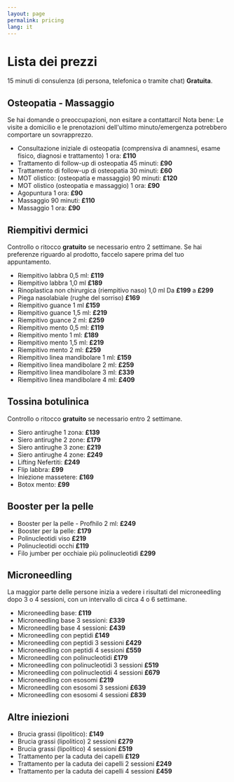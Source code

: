 ```yaml
---
layout: page
permalink: pricing
lang: it
---
```

# Lista dei prezzi
15 minuti di consulenza (di persona, telefonica o tramite chat) **Gratuita**.

## Osteopatia - Massaggio
Se hai domande o preoccupazioni, non esitare a contattarci! Nota bene: Le visite a domicilio e le prenotazioni dell'ultimo minuto/emergenza potrebbero comportare un sovrapprezzo.
- Consultazione iniziale di osteopatia (comprensiva di anamnesi, esame fisico, diagnosi e trattamento) 1 ora: **£110**
- Trattamento di follow-up di osteopatia 45 minuti: **£90**
- Trattamento di follow-up di osteopatia 30 minuti: **£60**
- MOT olistico: (osteopatia e massaggio) 90 minuti: **£120**
- MOT olistico (osteopatia e massaggio) 1 ora: **£90**
- Agopuntura 1 ora: **£90**
- Massaggio 90 minuti: **£110**
- Massaggio 1 ora: **£90**

## Riempitivi dermici
Controllo o ritocco **gratuito** se necessario entro 2 settimane. Se hai preferenze riguardo al prodotto, faccelo sapere prima del tuo appuntamento.


- Riempitivo labbra 0,5 ml: **£119**
- Riempitivo labbra 1,0 ml **£189**
- Rinoplastica non chirurgica (riempitivo naso) 1,0 ml Da **£199** a **£299**
- Piega nasolabiale (rughe del sorriso) **£169**
- Riempitivo guance 1 ml **£159**
- Riempitivo guance 1,5 ml: **£219**
- Riempitivo guance 2 ml: **£259**
- Riempitivo mento 0,5 ml: **£119**
- Riempitivo mento 1 ml: **£189**
- Riempitivo mento 1,5 ml: **£219**
- Riempitivo mento 2 ml: **£259**
- Riempitivo linea mandibolare 1 ml: **£159**
- Riempitivo linea mandibolare 2 ml: **£259**
- Riempitivo linea mandibolare 3 ml: **£339**
- Riempitivo linea mandibolare 4 ml: **£409**

## Tossina botulinica
Controllo o ritocco **gratuito** se necessario entro 2 settimane.
- Siero antirughe 1 zona: **£139**
- Siero antirughe 2 zone: **£179**
- Siero antirughe 3 zone: **£219**
- Siero antirughe 4 zone: **£249**
- Lifting Nefertiti: **£249**
- Flip labbra: **£99**
- Iniezione massetere: **£169**
- Botox mento: **£99**

## Booster per la pelle
- Booster per la pelle - Profhilo 2 ml: **£249**
- Booster per la pelle: **£179**
- Polinucleotidi viso **£219**
- Polinucleotidi occhi **£119**
- Filo jumber per occhiaie più polinucleotidi **£299**

## Microneedling
La maggior parte delle persone inizia a vedere i risultati del microneedling dopo 3 o 4 sessioni, con un intervallo di circa 4 o 6 settimane.
- Microneedling base: **£119**
- Microneedling base 3 sessioni: **£339**
- Microneedling base 4 sessioni: **£439**
- Microneedling con peptidi **£149**
- Microneedling con peptidi 3 sessioni **£429**
- Microneedling con peptidi 4 sessioni **£559**
- Microneedling con polinucleotidi **£179**
- Microneedling con polinucleotidi 3 sessioni **£519**
- Microneedling con polinucleotidi 4 sessioni **£679**
- Microneedling con esosomi **£219**
- Microneedling con esosomi 3 sessioni **£639**
- Microneedling con esosomi 4 sessioni **£839**

## Altre iniezioni
- Brucia grassi (lipolitico): **£149**
- Brucia grassi (lipolitico) 2 sessioni **£279**
- Brucia grassi (lipolitico) 4 sessioni **£519**
- Trattamento per la caduta dei capelli **£129**
- Trattamento per la caduta dei capelli 2 sessioni **£249**
- Trattamento per la caduta dei capelli 4 sessioni **£459**